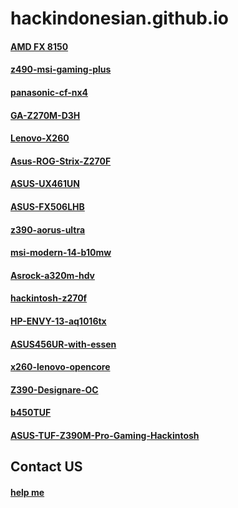 # hackindonesian.github.io

#### <a href="https://github.com/cupecups/binAMD-FX" target="_blank">AMD FX 8150</a>
#### <a href="https://github.com/cupecups/z490-msi-gaming-plus" target="_blank">z490-msi-gaming-plus</a>
#### <a href="https://github.com/cupecups/panasonic-cf-nx4" target="_blank">panasonic-cf-nx4</a>
#### <a href="https://github.com/cupecups/GA-Z270M-D3H" target="_blank">GA-Z270M-D3H</a>
#### <a href="https://github.com/cupecups/Lenovo-X260" target="_blank">Lenovo-X260</a>
#### <a href="https://github.com/cupecups/Asus-ROG-Strix-Z270F" target="_blank">Asus-ROG-Strix-Z270F</a>
#### <a href="https://github.com/cupecups/ASUS-UX461UN" target="_blank">ASUS-UX461UN</a>
#### <a href="https://github.com/cupecups/ASUS-FX506LHB" target="_blank">ASUS-FX506LHB</a>
#### <a href="https://github.com/cupecups/z390-aorus-ultra" target="_blank">z390-aorus-ultra</a>
#### <a href="https://github.com/cupecups/msi-modern-14-b10mw" target="_blank">msi-modern-14-b10mw</a>
#### <a href="https://github.com/cupecups/Asrock-a320m-hdv" target="_blank">Asrock-a320m-hdv</a>
#### <a href="https://github.com/cupecups/hackintosh-z270f" target="_blank">hackintosh-z270f</a>
#### <a href="https://github.com/cupecups/HP-ENVY-13-aq1016tx" target="_blank">HP-ENVY-13-aq1016tx</a>
#### <a href="https://github.com/cupecups/ASUS456UR-with-essen" target="_blank">ASUS456UR-with-essen</a>
#### <a href="https://github.com/cupecups/x260-lenovo-opencore" target="_blank">x260-lenovo-opencore</a>
#### <a href="https://github.com/cupecups/Z390-Designare-OC" target="_blank">Z390-Designare-OC</a>
#### <a href="https://github.com/cupecups/b450TUF" target="_blank">b450TUF</a>
#### <a href="https://github.com/cupecups/ASUS-TUF-Z390M-Pro-Gaming-Hackintosh" target="_blank">ASUS-TUF-Z390M-Pro-Gaming-Hackintosh</a>


## Contact US
#### <a href="https://forms.gle/vReWMzTdoMTJwAg67" target="_blank">help me</a>
